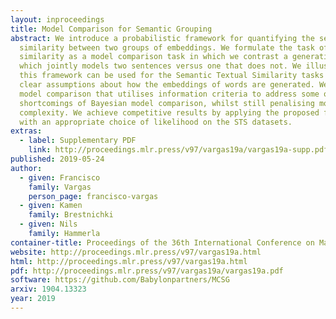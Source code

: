 ```yaml
---
layout: inproceedings
title: Model Comparison for Semantic Grouping
abstract: We introduce a probabilistic framework for quantifying the semantic
  similarity between two groups of embeddings. We formulate the task of semantic
  similarity as a model comparison task in which we contrast a generative model
  which jointly models two sentences versus one that does not. We illustrate how
  this framework can be used for the Semantic Textual Similarity tasks using
  clear assumptions about how the embeddings of words are generated. We apply
  model comparison that utilises information criteria to address some of the
  shortcomings of Bayesian model comparison, whilst still penalising model
  complexity. We achieve competitive results by applying the proposed framework
  with an appropriate choice of likelihood on the STS datasets.
extras:
  - label: Supplementary PDF
    link: http://proceedings.mlr.press/v97/vargas19a/vargas19a-supp.pdf
published: 2019-05-24
author:
  - given: Francisco
    family: Vargas
    person_page: francisco-vargas
  - given: Kamen
    family: Brestnichki
  - given: Nils
    family: Hammerla
container-title: Proceedings of the 36th International Conference on Machine Learning
website: http://proceedings.mlr.press/v97/vargas19a.html
html: http://proceedings.mlr.press/v97/vargas19a.html
pdf: http://proceedings.mlr.press/v97/vargas19a/vargas19a.pdf
software: https://github.com/Babylonpartners/MCSG
arxiv: 1904.13323
year: 2019
---
```

